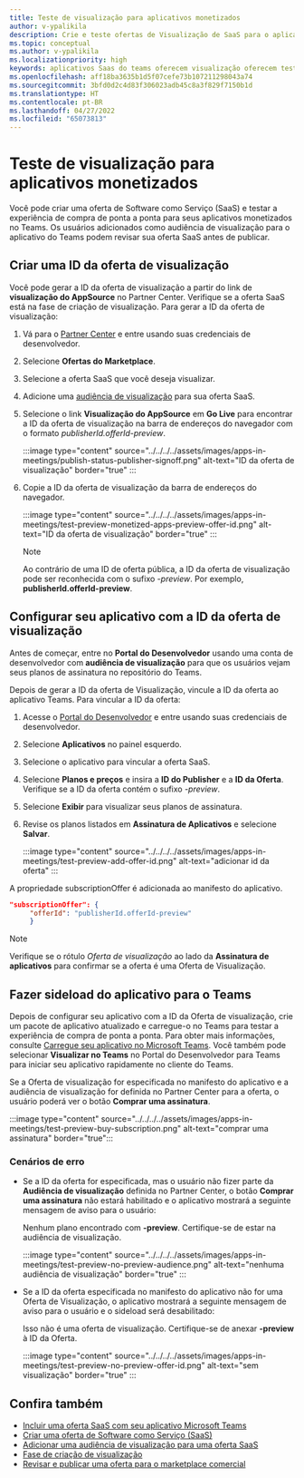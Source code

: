 ```yaml
---
title: Teste de visualização para aplicativos monetizados
author: v-ypalikila
description: Crie e teste ofertas de Visualização de SaaS para o aplicativo Teams antes de enviar a oferta ao vivo.
ms.topic: conceptual
ms.author: v-ypalikila
ms.localizationpriority: high
keywords: aplicativos Saas do teams oferecem visualização oferecem teste de visualização para saas monetizado
ms.openlocfilehash: aff18ba3635b1d5f07cefe73b107211298043a74
ms.sourcegitcommit: 3bfd0d2c4d83f306023adb45c8a3f829f7150b1d
ms.translationtype: HT
ms.contentlocale: pt-BR
ms.lasthandoff: 04/27/2022
ms.locfileid: "65073813"
---
```

# <a name="test-preview-for-monetized-apps"></a>Teste de visualização para aplicativos monetizados

Você pode criar uma oferta de Software como Serviço (SaaS) e testar a experiência de compra de ponta a ponta para seus aplicativos monetizados no Teams. Os usuários adicionados como audiência de visualização para o aplicativo do Teams podem revisar sua oferta SaaS antes de publicar.

## <a name="create-a-preview-offer-id"></a>Criar uma ID da oferta de visualização

Você pode gerar a ID da oferta de visualização a partir do link de **visualização do AppSource** no Partner Center. Verifique se a oferta SaaS está na fase de criação de visualização. Para gerar a ID da oferta de visualização:

1. Vá para o [Partner Center](https://go.microsoft.com/fwlink/?linkid=2166002) e entre usando suas credenciais de desenvolvedor.
1. Selecione **Ofertas do Marketplace**.
1. Selecione a oferta SaaS que você deseja visualizar.
1. Adicione uma [audiência de visualização](/azure/marketplace/create-new-saas-offer-preview) para sua oferta SaaS.
1. Selecione o link **Visualização do AppSource** em **Go Live** para encontrar a ID da oferta de visualização na barra de endereços do navegador com o formato *publisherId.offerId-preview*.

    :::image type="content" source="../../../../assets/images/apps-in-meetings/publish-status-publisher-signoff.png" alt-text="ID da oferta de visualização" border="true" :::

1. Copie a ID da oferta de visualização da barra de endereços do navegador.

      :::image type="content" source="../../../../assets/images/apps-in-meetings/test-preview-monetized-apps-preview-offer-id.png" alt-text="ID da oferta de visualização" border="true" :::

    > [!NOTE]
    > Ao contrário de uma ID de oferta pública, a ID da oferta de visualização pode ser reconhecida com o sufixo *-preview*. Por exemplo, **publisherId.offerId-preview**.

## <a name="configure-your-app-with-the-preview-offer-id"></a>Configurar seu aplicativo com a ID da oferta de visualização

Antes de começar, entre no **Portal do Desenvolvedor** usando uma conta de desenvolvedor com **audiência de visualização** para que os usuários vejam seus planos de assinatura no repositório do Teams.

Depois de gerar a ID da oferta de Visualização, vincule a ID da oferta ao aplicativo Teams. Para vincular a ID da oferta:

1. Acesse o [Portal do Desenvolvedor](https://dev.teams.microsoft.com/) e entre usando suas credenciais de desenvolvedor.
1. Selecione **Aplicativos** no painel esquerdo.
1. Selecione o aplicativo para vincular a oferta SaaS.
1. Selecione **Planos e preços** e insira a **ID do Publisher** e a **ID da Oferta**.  
  Verifique se a ID da oferta contém o sufixo *-preview*.
1. Selecione **Exibir** para visualizar seus planos de assinatura.
1. Revise os planos listados em **Assinatura de Aplicativos** e selecione **Salvar**.

    :::image type="content" source="../../../../assets/images/apps-in-meetings/test-preview-add-offer-id.png" alt-text="adicionar id da oferta" :::

A propriedade subscriptionOffer é adicionada ao manifesto do aplicativo.

```json
"subscriptionOffer": {
     "offerId": "publisherId.offerId-preview"  
     }
```

>[!NOTE]
> Verifique se o rótulo *Oferta de visualização* ao lado da **Assinatura de aplicativos** para confirmar se a oferta é uma Oferta de Visualização.

## <a name="sideload-the-app-to-teams"></a>Fazer sideload do aplicativo para o Teams

Depois de configurar seu aplicativo com a ID da Oferta de visualização, crie um pacote de aplicativo atualizado e carregue-o no Teams para testar a experiência de compra de ponta a ponta. Para obter mais informações, consulte [Carregue seu aplicativo no Microsoft Teams](../../apps-upload.md). Você também pode selecionar **Visualizar no Teams** no Portal do Desenvolvedor para Teams para iniciar seu aplicativo rapidamente no cliente do Teams.

Se a Oferta de visualização for especificada no manifesto do aplicativo e a audiência de visualização for definida no Partner Center para a oferta, o usuário poderá ver o botão **Comprar uma assinatura**.

:::image type="content" source="../../../../assets/images/apps-in-meetings/test-preview-buy-subscription.png" alt-text="comprar uma assinatura" border="true":::

### <a name="error-scenarios"></a>Cenários de erro

* Se a ID da oferta for especificada, mas o usuário não fizer parte da **Audiência de visualização** definida no Partner Center, o botão **Comprar uma assinatura** não estará habilitado e o aplicativo mostrará a seguinte mensagem de aviso para o usuário:

  Nenhum plano encontrado com **-preview**. Certifique-se de estar na audiência de visualização.

  :::image type="content" source="../../../../assets/images/apps-in-meetings/test-preview-no-preview-audience.png" alt-text="nenhuma audiência de visualização" border="true" :::

* Se a ID da oferta especificada no manifesto do aplicativo não for uma Oferta de Visualização, o aplicativo mostrará a seguinte mensagem de aviso para o usuário e o sideload será desabilitado:
  
  Isso não é uma oferta de visualização. Certifique-se de anexar **-preview** à ID da Oferta.

  :::image type="content" source="../../../../assets/images/apps-in-meetings/test-preview-no-preview-offer-id.png" alt-text="sem visualização" border="true" :::

## <a name="see-also"></a>Confira também

* [Incluir uma oferta SaaS com seu aplicativo Microsoft Teams](include-saas-offer.md)
* [Criar uma oferta de Software como Serviço (SaaS)](include-saas-offer.md#create-your-saas-offer)
* [Adicionar uma audiência de visualização para uma oferta SaaS](/azure/marketplace/create-new-saas-offer-preview)
* [Fase de criação de visualização](/azure/marketplace/review-publish-offer)
* [Revisar e publicar uma oferta para o marketplace comercial](/azure/marketplace/review-publish-offer#validation-and-publishing-steps)
